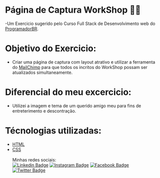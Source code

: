 # Página de Captura WorkShop 👨‍⚕️
-Um Exercicio sugerido pelo Curso Full Stack de Desenvolvimento web do [ProgramadorBR](https://programadorbr.com).
# Objetivo do Exercicio:
- Criar uma página de captura com layout atrativo e utilizar a ferramenta do [MailChimp](https://mailchimp.com/pt-br/grow-with-mailchimp/?gclid=CjwKCAjwu_mSBhAYEiwA5BBmfxTEAOpoevs2XaJMXA9zYNDOflfDgkTatjTSAIMbuCI6VNVGV3RMKhoCM6wQAvD_BwE&gclsrc=aw.ds) para que todos os incritos do WorkShop possam ser atualizados simultaneamente.
# Diferencial do meu excercicio:
- Utilizei a imagem e tema de um querido amigo meu para fins de entreterimento e descontração.
# Técnologias utilizadas:
- [HTML](https://developer.mozilla.org/pt-BR/docs/Web/HTML)
- [CSS](https://developer.mozilla.org/pt-BR/docs/Web/CSS)<br><br>
Minhas redes sociais: <br>
[![Linkedin Badge](https://img.shields.io/badge/-LinkedIn-0e76a8?style=white-square&logo=Linkedin&logoColor=white&link=https://www.linkedin.com/in/claudio-lombardoso-65a6b6200/)](https://www.linkedin.com/in/claudio-lombardoso-65a6b6200/)
[![Instagram Badge](https://img.shields.io/badge/-Instagram-3f729b?style=white-square&labelColor=E2E2E2&logo=instagram&logoColor=blue&link=https://www.instagram.com/claudiolombardoso/)](https://www.instagram.com/claudiolombardoso/) 
[![Facebook Badge](https://img.shields.io/badge/-Facebook-4e71ba?style=white-square&logo=facebook&logoColor=white&link=https://web.facebook.com/claudio.lombardoso)](https://web.facebook.com/claudio.lombardoso)
[![Twitter Badge](https://img.shields.io/badge/-Twitter-26a7de?style=white-square&labelColor=E2E2E2&logo=twitter&logoColor=blue&link=https://twitter.com/CLombardoso)](https://twitter.com/CLombardoso)